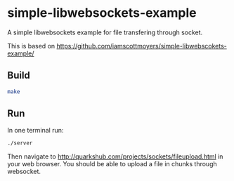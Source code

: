 # simple-libwebsockets-example

A simple libwebsockets example for file transfering through socket.

This is based on https://github.com/iamscottmoyers/simple-libwebscokets-example/

## Build
```bash
make
```

## Run
In one terminal run:
```bash
./server
```

Then navigate to http://quarkshub.com/projects/sockets/fileupload.html in your web browser.
You should be able to upload a file in chunks through websocket.

